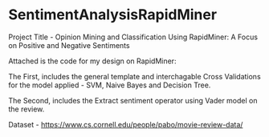 # SentimentAnalysisRapidMiner

Project Title - Opinion Mining and Classification Using RapidMiner: A Focus on Positive and Negative Sentiments

Attached is the code for my design on RapidMiner:

The First, includes the general template and interchagable Cross Validations for the model applied - SVM, Naive Bayes and Decision Tree.

The Second, includes the Extract sentiment operator using Vader model on the review.

Dataset - https://www.cs.cornell.edu/people/pabo/movie-review-data/ 

